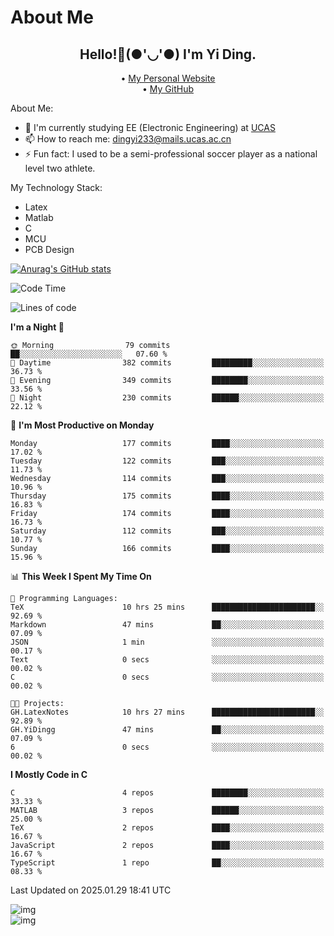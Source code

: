 # About Me

<h2 style="text-align:center;"> Hello!👋(●'◡'●) I'm Yi Ding.</h2>

<div style="text-align:center;">
  • <a href="https://yidingg.github.io/YiDingg">My Personal Website</a><br>
  • <a href="https://github.com/YiDingg">My GitHub</a>
</div>

About Me:
- 🔭 I'm currently studying EE (Electronic Engineering) at [UCAS](https://www.ucas.ac.cn/)
- 📫 How to reach me: dingyi233@mails.ucas.ac.cn
- ⚡ Fun fact: I used to be a semi-professional soccer player as a national level two athlete.

My Technology Stack:
- Latex
- Matlab
- C
- MCU
- PCB Design

[![Anurag's GitHub stats](https://github-readme-stats.vercel.app/api?username=YiDingg)](https://github.com/anuraghazra/github-readme-stats)

<!--START_SECTION:waka-->
![Code Time](http://img.shields.io/badge/Code%20Time-901%20hrs%2057%20mins-blue)

![Lines of code](https://img.shields.io/badge/From%20Hello%20World%20I%27ve%20Written-742.4%20thousand%20lines%20of%20code-blue)

**I'm a Night 🦉** 

```text
🌞 Morning                79 commits          ██░░░░░░░░░░░░░░░░░░░░░░░   07.60 % 
🌆 Daytime                382 commits         █████████░░░░░░░░░░░░░░░░   36.73 % 
🌃 Evening                349 commits         ████████░░░░░░░░░░░░░░░░░   33.56 % 
🌙 Night                  230 commits         ██████░░░░░░░░░░░░░░░░░░░   22.12 % 
```
📅 **I'm Most Productive on Monday** 

```text
Monday                   177 commits         ████░░░░░░░░░░░░░░░░░░░░░   17.02 % 
Tuesday                  122 commits         ███░░░░░░░░░░░░░░░░░░░░░░   11.73 % 
Wednesday                114 commits         ███░░░░░░░░░░░░░░░░░░░░░░   10.96 % 
Thursday                 175 commits         ████░░░░░░░░░░░░░░░░░░░░░   16.83 % 
Friday                   174 commits         ████░░░░░░░░░░░░░░░░░░░░░   16.73 % 
Saturday                 112 commits         ███░░░░░░░░░░░░░░░░░░░░░░   10.77 % 
Sunday                   166 commits         ████░░░░░░░░░░░░░░░░░░░░░   15.96 % 
```


📊 **This Week I Spent My Time On** 

```text
💬 Programming Languages: 
TeX                      10 hrs 25 mins      ███████████████████████░░   92.69 % 
Markdown                 47 mins             ██░░░░░░░░░░░░░░░░░░░░░░░   07.09 % 
JSON                     1 min               ░░░░░░░░░░░░░░░░░░░░░░░░░   00.17 % 
Text                     0 secs              ░░░░░░░░░░░░░░░░░░░░░░░░░   00.02 % 
C                        0 secs              ░░░░░░░░░░░░░░░░░░░░░░░░░   00.02 % 

🐱‍💻 Projects: 
GH.LatexNotes            10 hrs 27 mins      ███████████████████████░░   92.89 % 
GH.YiDingg               47 mins             ██░░░░░░░░░░░░░░░░░░░░░░░   07.09 % 
6                        0 secs              ░░░░░░░░░░░░░░░░░░░░░░░░░   00.02 % 
```

**I Mostly Code in C** 

```text
C                        4 repos             ████████░░░░░░░░░░░░░░░░░   33.33 % 
MATLAB                   3 repos             ██████░░░░░░░░░░░░░░░░░░░   25.00 % 
TeX                      2 repos             ████░░░░░░░░░░░░░░░░░░░░░   16.67 % 
JavaScript               2 repos             ████░░░░░░░░░░░░░░░░░░░░░   16.67 % 
TypeScript               1 repo              ██░░░░░░░░░░░░░░░░░░░░░░░   08.33 % 
```




 Last Updated on 2025.01.29 18:41 UTC
<!--END_SECTION:waka-->

<!-- Coding activity over the last year -->
<div class='center'><img src='https://wakatime.com/share/@YiDingg/260601e0-8e46-41ab-9832-d4d0ae5fd0bd.svg' alt='img'/></div>

<!-- Languages over the last year -->
<div class='center'><img src='https://wakatime.com/share/@YiDingg/99546fa3-4cc3-4808-ab6e-13f38e27aba1.svg' alt='img'/></div>

